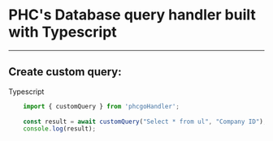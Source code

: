 # PHC's Database query handler built with Typescript
---

## Create custom query:

Typescript 
```ts
    import { customQuery } from 'phcgoHandler';
    
    const result = await customQuery("Select * from ul", "Company ID");
    console.log(result);
```